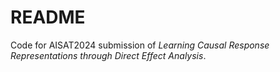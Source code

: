 # README

Code for AISAT2024 submission of _Learning Causal Response Representations through
Direct Effect Analysis_.
